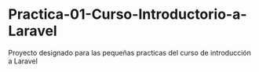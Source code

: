 # Practica-01-Curso-Introductorio-a-Laravel
Proyecto designado para las pequeñas practicas del curso de introducción a Laravel  

